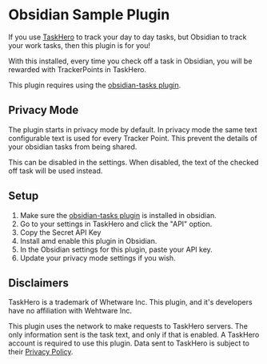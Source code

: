 # Obsidian Sample Plugin

If you use [TaskHero](https://www.taskheroics.com/) to track your day to day tasks, but Obsidian to track your work tasks, then this plugin is for you!

With this installed, every time you check off a task in Obsidian, you will be rewarded with TrackerPoints in TaskHero.

This plugin requires using the [obsidian-tasks plugin](https://github.com/obsidian-tasks-group/obsidian-tasks).

## Privacy Mode

The plugin starts in privacy mode by default. In privacy mode the same text configurable text is used for every Tracker Point. This prevent the details of your obsidian tasks from being shared.

This can be disabled in the settings. When disabled, the text of the checked off task will be used instead.

## Setup

1. Make sure the [obsidian-tasks plugin](https://github.com/obsidian-tasks-group/obsidian-tasks) is installed in obsidian.
2. Go to your settings in TaskHero and click the "API" option.
3. Copy the Secret API Key
4. Install amd enable this plugin in Obsidian.
5. In the Obsidian settings for this plugin, paste your API key.
6. Update your privacy mode settings if you wish.

## Disclaimers

TaskHero is a trademark of Whetware Inc. This plugin, and it's developers have no affiliation with Wehtware Inc.

This plugin uses the network to make requests to TaskHero servers. The only information sent is the task text, and only if that is enabled.
A TaskHero account is required to use this plugin.
Data sent to TaskHero is subject to their [Privacy Policy](https://www.taskheroics.com/privacy).